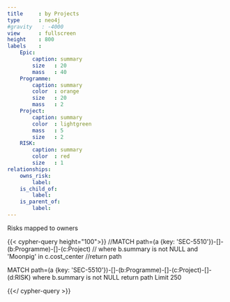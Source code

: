 ```yaml
---
title     : by Projects
type      : neo4j
#gravity   : -4000
view      : fullscreen
height    : 800
labels    :
    Epic:
        caption: summary
        size   : 20
        mass   : 40
    Programme:
        caption: summary
        color  : orange
        size   : 20
        mass   : 2
    Project:
        caption: summary
        color  : lightgreen
        mass   : 5
        size   : 2
    RISK:
        caption: summary
        color  : red
        size   : 1
relationships:
    owns_risk:
        label:
    is_child_of:
        label:
    is_parent_of:
        label:
---
```


Risks mapped to owners

{{< cypher-query height="100">}}
//MATCH path=(a {key: 'SEC-5510'})-[]-(b:Programme)-[]-(c:Project)
//    where b.summary is not NULL and 'Moonpig' in c.cost_center
//return path

MATCH path=(a {key: 'SEC-5510'})-[]-(b:Programme)-[]-(c:Project)-[]-(d:RISK)
     where b.summary is not NULL
return path Limit 250

{{</ cypher-query >}}




